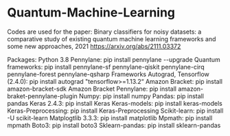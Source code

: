 # Quantum-Machine-Learning

Codes are used for the paper: Binary classifiers for noisy datasets: a comparative study of existing quantum machine learning frameworks and some new approaches, 2021  https://arxiv.org/abs/2111.03372

Packages:
Python 3.8
Pennylane:  pip install pennylane --upgrade
Quantum frameworks: pip install pennylane-sf pennylane-qiskit pennylane-cirq pennylane-forest pennylane-qsharp
Frameworks Autograd, Tensorflow (2.4.0):  pip install autograd "tensorflow>=1.13.2“
Amazon Bracket: pip install amazon-bracket-sdk
Amazon Bracket Pennylane: pip install amazon-braket-pennylane-plugin
Numpy: pip install numpy
Pandas: pip install pandas
Keras 2.4.3: pip install Keras
Keras-models: pip install keras-models
Keras-Preprocessing: pip install Keras-Preprocessing
Scikit-learn: pip install -U scikit-learn
Matplogtlib 3.3.3: pip install matplotlib
Mpmath: pip install mpmath
Boto3: pip install boto3
Sklearn-pandas: pip install sklearn-pandas

